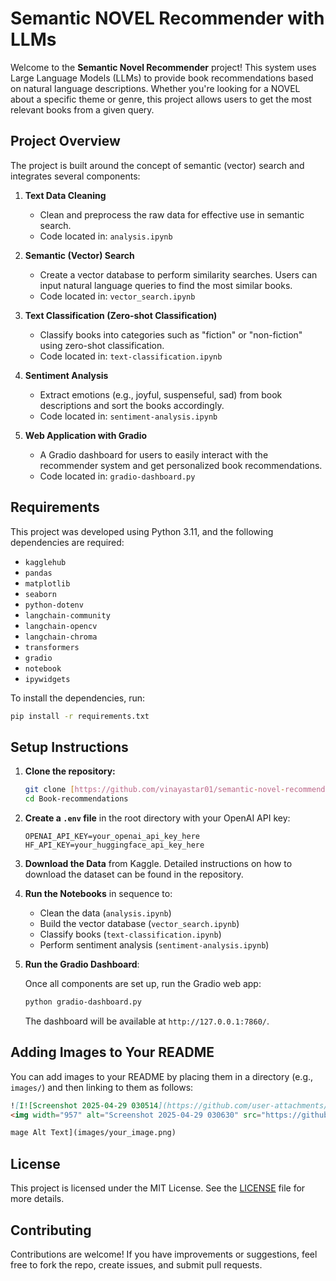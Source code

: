 
# Semantic NOVEL Recommender with LLMs

Welcome to the **Semantic Novel Recommender** project! This system uses Large Language Models (LLMs) to provide book recommendations based on natural language descriptions. Whether you're looking for a NOVEL about a specific theme or genre, this project allows users to get the most relevant books from a given query.

## Project Overview

The project is built around the concept of semantic (vector) search and integrates several components:

1. **Text Data Cleaning**  
   - Clean and preprocess the raw data for effective use in semantic search.  
   - Code located in: `analysis.ipynb`

2. **Semantic (Vector) Search**  
   - Create a vector database to perform similarity searches. Users can input natural language queries to find the most similar books.  
   - Code located in: `vector_search.ipynb`

3. **Text Classification (Zero-shot Classification)**  
   - Classify books into categories such as "fiction" or "non-fiction" using zero-shot classification.  
   - Code located in: `text-classification.ipynb`

4. **Sentiment Analysis**  
   - Extract emotions (e.g., joyful, suspenseful, sad) from book descriptions and sort the books accordingly.  
   - Code located in: `sentiment-analysis.ipynb`

5. **Web Application with Gradio**  
   - A Gradio dashboard for users to easily interact with the recommender system and get personalized book recommendations.  
   - Code located in: `gradio-dashboard.py`

## Requirements

This project was developed using Python 3.11, and the following dependencies are required:

- `kagglehub`
- `pandas`
- `matplotlib`
- `seaborn`
- `python-dotenv`
- `langchain-community`
- `langchain-opencv`
- `langchain-chroma`
- `transformers`
- `gradio`
- `notebook`
- `ipywidgets`

To install the dependencies, run:

```bash
pip install -r requirements.txt
```

## Setup Instructions

1. **Clone the repository:**

   ```bash
   git clone [https://github.com/vinayastar01/semantic-novel-recommender].git
   cd Book-recommendations 
   ```

2. **Create a `.env` file** in the root directory with your OpenAI API key:

   ```text
   OPENAI_API_KEY=your_openai_api_key_here
   HF_API_KEY=your_huggingface_api_key_here
   ```

3. **Download the Data** from Kaggle. Detailed instructions on how to download the dataset can be found in the repository.

4. **Run the Notebooks** in sequence to:
   - Clean the data (`analysis.ipynb`)
   - Build the vector database (`vector_search.ipynb`)
   - Classify books (`text-classification.ipynb`)
   - Perform sentiment analysis (`sentiment-analysis.ipynb`)

5. **Run the Gradio Dashboard**:

   Once all components are set up, run the Gradio web app:

   ```bash
   python gradio-dashboard.py
   ```

   The dashboard will be available at `http://127.0.0.1:7860/`.

## Adding Images to Your README

You can add images to your README by placing them in a directory (e.g., `images/`) and then linking to them as follows:

```markdown
![I![Screenshot 2025-04-29 030514](https://github.com/user-attachments/assets/9b36a47b-4607-4769-8cec-fa0af9280a99)
<img width="957" alt="Screenshot 2025-04-29 030630" src="https://github.com/user-attachments/assets/de644a54-3287-4f01-bb43-49fda323328e" />

mage Alt Text](images/your_image.png)
```

## License

This project is licensed under the MIT License. See the [LICENSE](LICENSE) file for more details.



## Contributing

Contributions are welcome! If you have improvements or suggestions, feel free to fork the repo, create issues, and submit pull requests.
